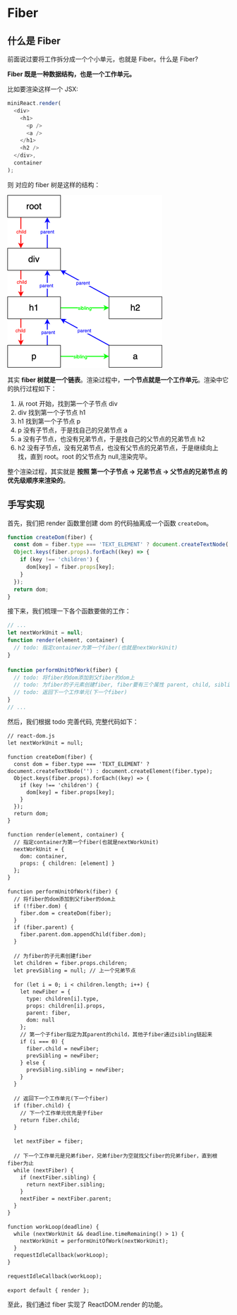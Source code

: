 <!--
 * Author  rhys.zhao
 * Date  2023-06-20 14:06:37
 * LastEditors  rhys.zhao
 * LastEditTime  2023-06-21 17:17:46
 * Description
-->

# Fiber

## 什么是 Fiber

前面说过要将工作拆分成一个个小单元，也就是 Fiber。什么是 Fiber?

**Fiber 既是一种数据结构，也是一个工作单元。**

比如要渲染这样一个 JSX:

```js
miniReact.render(
  <div>
    <h1>
      <p />
      <a />
    </h1>
    <h2 />
  </div>,
  container
);
```

则 对应的 fiber 树是这样的结构：

![](../images/fiber/fiber.png)

其实 **fiber 树就是一个链表**。渲染过程中，**一个节点就是一个工作单元**。渲染中它的执行过程如下：

1. 从 root 开始，找到第一个子节点 div
2. div 找到第一个子节点 h1
3. h1 找到第一个子节点 p
4. p 没有子节点，于是找自己的兄弟节点 a
5. a 没有子节点，也没有兄弟节点，于是找自己的父节点的兄弟节点 h2
6. h2 没有子节点，没有兄弟节点，也没有父节点的兄弟节点，于是继续向上找，直到 root。root 的父节点为 null,渲染完毕。

整个渲染过程，其实就是 **按照 第一个子节点 -> 兄弟节点 -> 父节点的兄弟节点 的优先级顺序来渲染的**。

## 手写实现

首先，我们把 render 函数里创建 dom 的代码抽离成一个函数 `createDom`。

```js
function createDom(fiber) {
  const dom = fiber.type === 'TEXT_ELEMENT' ? document.createTextNode('') : document.createElement(fiber.type);
  Object.keys(fiber.props).forEach((key) => {
    if (key !== 'children') {
      dom[key] = fiber.props[key];
    }
  });
  return dom;
}
```

接下来，我们梳理一下各个函数要做的工作：

```js
// ...
let nextWorkUnit = null;
function render(element, container) {
  // todo: 指定container为第一个fiber(也就是nextWorkUnit)
}

function performUnitOfWork(fiber) {
  // todo: 将fiber的dom添加到父fiber的dom上
  // todo: 为fiber的子元素创建fiber, fiber要有三个属性 parent, child, sibling
  // todo: 返回下一个工作单元(下一个fiber)
}
// ...
```

然后，我们根据 todo 完善代码, 完整代码如下：

```js{15-19,23-65}
// react-dom.js
let nextWorkUnit = null;

function createDom(fiber) {
  const dom = fiber.type === 'TEXT_ELEMENT' ? document.createTextNode('') : document.createElement(fiber.type);
  Object.keys(fiber.props).forEach((key) => {
    if (key !== 'children') {
      dom[key] = fiber.props[key];
    }
  });
  return dom;
}

function render(element, container) {
  // 指定container为第一个fiber(也就是nextWorkUnit)
  nextWorkUnit = {
    dom: container,
    props: { children: [element] }
  };
}

function performUnitOfWork(fiber) {
  // 将fiber的dom添加到父fiber的dom上
  if (!fiber.dom) {
    fiber.dom = createDom(fiber);
  }
  if (fiber.parent) {
    fiber.parent.dom.appendChild(fiber.dom);
  }

  // 为fiber的子元素创建fiber
  let children = fiber.props.children;
  let prevSibling = null; // 上一个兄弟节点

  for (let i = 0; i < children.length; i++) {
    let newFiber = {
      type: children[i].type,
      props: children[i].props,
      parent: fiber,
      dom: null
    };
    // 第一个子fiber指定为其parent的child，其他子fiber通过sibling链起来
    if (i === 0) {
      fiber.child = newFiber;
      prevSibling = newFiber;
    } else {
      prevSibling.sibling = newFiber;
    }
  }

  // 返回下一个工作单元(下一个fiber)
  if (fiber.child) {
    // 下一个工作单元优先是子fiber
    return fiber.child;
  }

  let nextFiber = fiber;

  // 下一个工作单元是兄弟fiber，兄弟fiber为空就找父fiber的兄弟fiber，直到根fiber为止
  while (nextFiber) {
    if (nextFiber.sibling) {
      return nextFiber.sibling;
    }
    nextFiber = nextFiber.parent;
  }
}

function workLoop(deadline) {
  while (nextWorkUnit && deadline.timeRemaining() > 1) {
    nextWorkUnit = performUnitOfWork(nextWorkUnit);
  }
  requestIdleCallback(workLoop);
}

requestIdleCallback(workLoop);

export default { render };
```

至此，我们通过 fiber 实现了 ReactDOM.render 的功能。
